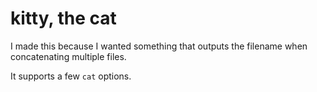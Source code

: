 # kitty, the cat

I made this because I wanted something that outputs the filename when
concatenating multiple files.

It supports a few `cat` options.
